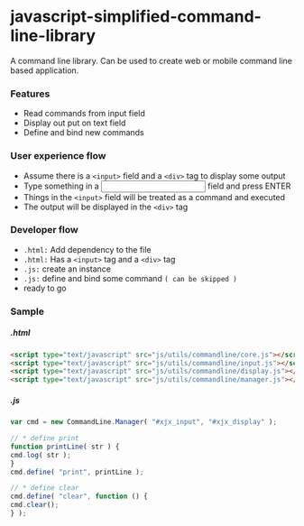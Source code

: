 # javascript-simplified-command-line-library
A command line library. Can be used to create web or mobile command line based application. 

### Features
* Read commands from input field
* Display out put on text field
* Define and bind new commands

### User experience flow
* Assume there is a `<input>` field and a `<div>` tag to display some output
* Type something in a <input> field and press ENTER
* Things in the `<input>` field will be treated as a command and executed
* The output will be displayed in the `<div>` tag

### Developer flow
* `.html:` Add dependency to the file
* `.html:` Has a `<input>` tag and a `<div>` tag
* `.js:` create an instance
* `.js:` define and bind some command `( can be skipped )`
* ready to go

### Sample
##### .html
```html
<script type="text/javascript" src="js/utils/commandline/core.js"></script>
<script type="text/javascript" src="js/utils/commandline/input.js"></script>
<script type="text/javascript" src="js/utils/commandline/display.js"></script>
<script type="text/javascript" src="js/utils/commandline/manager.js"></script>
```

##### .js
```javascript
var cmd = new CommandLine.Manager( "#xjx_input", "#xjx_display" );

// * define print
function printLine( str ) {
cmd.log( str );
}
cmd.define( "print", printLine );

// * define clear
cmd.define( "clear", function () {
cmd.clear();
} );
```
